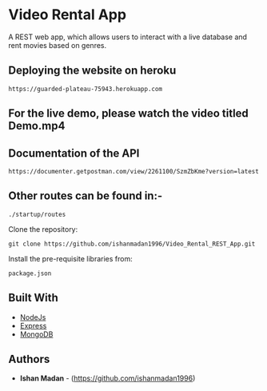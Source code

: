 # Video Rental App

A REST web app, which allows users to interact with a live database and rent movies based on genres.

## Deploying the website on heroku

```
https://guarded-plateau-75943.herokuapp.com

```

## For the live demo, please watch the video titled Demo.mp4

## Documentation of the API
```
https://documenter.getpostman.com/view/2261100/SzmZbKme?version=latest
```

## Other routes can be found in:-
```
./startup/routes
```
Clone the repository:

```
git clone https://github.com/ishanmadan1996/Video_Rental_REST_App.git
```

Install the pre-requisite libraries from:

```
package.json
```

## Built With

* [NodeJs](https://nodejs.org/en/docs/)
* [Express](https://expressjs.com/)
* [MongoDB](https://www.mongodb.com/)

## Authors

* **Ishan Madan** - (https://github.com/ishanmadan1996)
